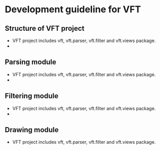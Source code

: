 # Development guideline for VFT

## Structure of VFT project
- VFT project includes vft, vft.parser, vft.filter and vft.views package.
- 

## Parsing module
- VFT project includes vft, vft.parser, vft.filter and vft.views package.
- 

## Filtering module
- VFT project includes vft, vft.parser, vft.filter and vft.views package.
- 

## Drawing module
- VFT project includes vft, vft.parser, vft.filter and vft.views package.
